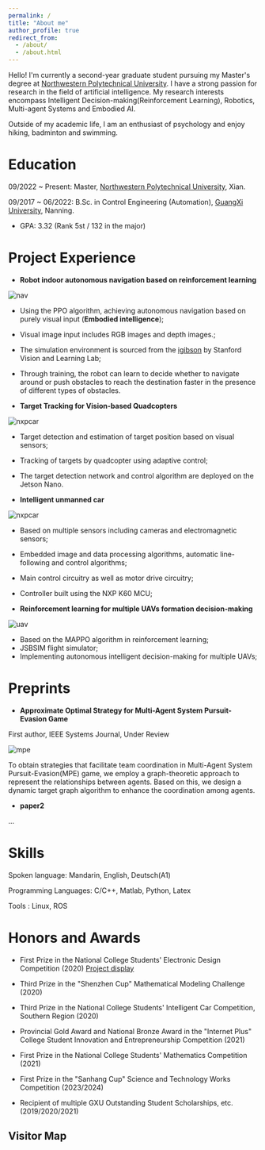 ```yaml
---
permalink: /
title: "About me"
author_profile: true
redirect_from: 
  - /about/
  - /about.html
---
```



Hello! I'm currently a second-year graduate student pursuing my Master's degree at [Northwestern Polytechnical University](https://www.nwpu.edu.cn/). I have a strong passion for research in the field of artificial intelligence. My research interests encompass Intelligent Decision-making(Reinforcement Learning), Robotics, Multi-agent Systems and Embodied AI. 

Outside of my academic life, I am an enthusiast of psychology and enjoy hiking, badminton and swimming.

Education
======
09/2022 ~ Present: Master, [Northwestern Polytechnical University](https://www.nwpu.edu.cn/), Xian.

09/2017 ~ 06/2022: B.Sc. in Control Engineering (Automation), [GuangXi University](https://www.gxu.edu.cn/), Nanning.

- GPA: 3.32  (Rank 5st / 132 in the major)

Project Experience
======
- **Robot indoor autonomous navigation based on reinforcement learning**

![nav](/Niko.github.io/images/PJ_navigation.gif)

- Using the PPO algorithm, achieving autonomous navigation based on purely visual input (**Embodied intelligence**);
- Visual image input includes RGB images and depth images.;
- The simulation environment is sourced from the [igibson](https://svl.stanford.edu/igibson/) by Stanford Vision and Learning Lab;
- Through training, the robot can learn to decide whether to navigate around or push obstacles to reach the destination faster in the presence of different types of obstacles.

- **Target Tracking for Vision-based Quadcopters**

![nxpcar](/Niko.github.io/images/PJ_uavtrack.gif)

- Target detection and estimation of target position based on visual sensors;
- Tracking of targets by quadcopter using adaptive control;
- The target detection network and control algorithm are deployed on the Jetson Nano.


- **Intelligent unmanned car**

![nxpcar](/Niko.github.io/images/PJ_nxpcar.gif)

- Based on multiple sensors including cameras and electromagnetic sensors;
- Embedded image and data processing algorithms, automatic line-following and control algorithms;
- Main control circuitry as well as motor drive circuitry;
- Controller built using the NXP K60 MCU;

- **Reinforcement learning for multiple UAVs formation decision-making**

![uav](/Niko.github.io/images/PJ_UAV2v2.gif)

- Based on the MAPPO algorithm in reinforcement learning;
- JSBSIM flight simulator;
- Implementing autonomous intelligent decision-making for multiple UAVs;


Preprints
======
- **Approximate Optimal Strategy for Multi-Agent System Pursuit-Evasion Game**

First author, IEEE Systems Journal, Under Review

![mpe](/Niko.github.io/images/PA_PE-game.png)


To obtain strategies that facilitate team coordination in Multi-Agent System Pursuit-Evasion(MPE) game, we employ a graph-theoretic approach to represent the relationships between agents. Based on this, we design a dynamic target graph algorithm to enhance the coordination among agents.

- **paper2**

...

  
Skills
======
Spoken language: Mandarin, English, Deutsch(A1)

Programming Languages: C/C++, Matlab, Python, Latex

Tools : Linux, ROS


Honors and Awards
======
- First Prize in the National College Students' Electronic Design Competition (2020) [Project display](https://www.bilibili.com/video/BV1ZK4y177U2)

- Third Prize in the "Shenzhen Cup" Mathematical Modeling Challenge (2020)

- Third Prize in the National College Students' Intelligent Car Competition, Southern Region (2020)

- Provincial Gold Award and National Bronze Award in the "Internet Plus" College Student Innovation and Entrepreneurship Competition (2021)

- First Prize in the National College Students' Mathematics Competition (2021)

- First Prize in the "Sanhang Cup" Science and Technology Works Competition (2023/2024)

- Recipient of multiple GXU Outstanding Student Scholarships, etc. (2019/2020/2021)



Visitor Map
------

<script type="text/javascript" src="//rf.revolvermaps.com/0/0/6.js?i=54e0ojatafc&amp;m=7&amp;c=e63100&amp;cr1=ffffff&amp;f=arial&amp;l=0&amp;bv=90&amp;lx=-420&amp;ly=420&amp;hi=20&amp;he=7&amp;hc=a8ddff&amp;rs=80" async="async"></script>
